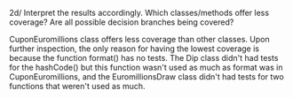2d/
Interpret the results accordingly. Which classes/methods offer less coverage? Are all possible decision branches being covered?

CuponEuromillions class offers less coverage than other classes. Upon further inspection, the only reason for having the lowest coverage is because the function format() has no tests. The Dip class didn't had tests for the hashCode() but this function wasn't used as much as format was in CuponEuromillions, and the EuromillionsDraw class didn't had tests for two functions that weren't used as much.
